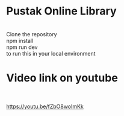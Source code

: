 # Pustak Online Library
<br/>
Clone the repository
<br/>
npm install 
<br/>
npm run dev 
<br/>
to run this in your local environment


# Video link on youtube
<br/>

https://youtu.be/fZbO8woImKk

